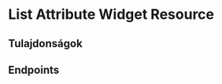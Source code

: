 # List Attribute Widget Resource

## Tulajdonságok

<ResourceProperties :resource="'list_attribute_widget'" :lang="'hu'"/>

## Endpoints

[//]: <> (GET ENDPOINT)
<ResourceEndpoint :resource="'list_attribute_widget'" :endpoint="'get'" :lang="'hu'">

<template v-slot:responseJSON>

<<< @/docs/fixtures/api/list_attribute_widget/response/json/get_id.json

</template>

<template v-slot:responseXML>

<<< @/docs/fixtures/api/list_attribute_widget/response/xml/get_id.xml

</template>

</ResourceEndpoint>

[//]: <> (GETCOLLECTION ENDPOINT)
<ResourceEndpoint :resource="'list_attribute_widget'" :endpoint="'getCollection'" :lang="'hu'">

<template v-slot:responseJSON>

<<< @/docs/fixtures/api/list_attribute_widget/response/json/get_page.json

</template>

<template v-slot:responseXML>

<<< @/docs/fixtures/api/list_attribute_widget/response/xml/get_page.xml

</template>

</ResourceEndpoint>

[//]: <> (POST ENDPOINT)
<ResourceEndpoint :resource="'list_attribute_widget'" :endpoint="'post'" :lang="'hu'">

<template v-slot:request>

<<< @/docs/fixtures/api/list_attribute_widget/request/post.json

</template>

<template v-slot:responseJSON>

<<< @/docs/fixtures/api/list_attribute_widget/response/json/get_id.json

</template>

<template v-slot:responseXML>

<<< @/docs/fixtures/api/list_attribute_widget/response/xml/get_id.xml

</template>

</ResourceEndpoint>

[//]: <> (PUT ENDPOINT)
<ResourceEndpoint :resource="'list_attribute_widget'" :endpoint="'put'" :lang="'hu'">

<template v-slot:request>

<<< @/docs/fixtures/api/list_attribute_widget/request/put.json

</template>

<template v-slot:responseJSON>

<<< @/docs/fixtures/api/list_attribute_widget/response/json/get_id.json

</template>

<template v-slot:responseXML>

<<< @/docs/fixtures/api/list_attribute_widget/response/xml/get_id.xml

</template>

</ResourceEndpoint>

[//]: <> (DELETE ENDPOINT)
<ResourceEndpoint :resource="'list_attribute_widget'" :endpoint="'delete'" :lang="'hu'"/>

